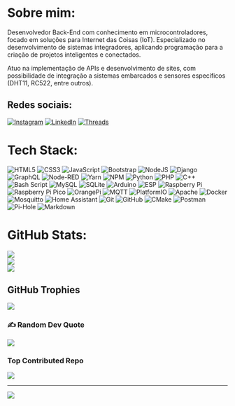 #  Sobre mim:

Desenvolvedor Back-End com conhecimento em microcontroladores, focado em soluções para Internet das Coisas (IoT). Especializado no desenvolvimento de sistemas integradores, aplicando programação para a criação de projetos inteligentes e conectados.

Atuo na implementação de APIs e desenvolvimento de sites, com possibilidade de integração a sistemas embarcados e sensores específicos (DHT11, RC522, entre outros).

## Redes sociais:
[![Instagram](https://img.shields.io/badge/Instagram-%23E4405F.svg?style=for-the-badge&logo=Instagram&logoColor=white)](https://instagram.com/joaofilipera)
[![LinkedIn](https://img.shields.io/badge/LinkedIn-%230077B5.svg?style=for-the-badge&logo=linkedin&logoColor=white)](https://linkedin.com/in/joaofilgueria)
[![Threads](https://img.shields.io/badge/Threads-000000.svg?style=for-the-badge&logo=threads&logoColor=white)](https://www.threads.net/@joaofilipera)

#  Tech Stack:
![HTML5](https://img.shields.io/badge/html5-%23E34F26.svg?style=for-the-badge&logo=html5&logoColor=white)
![CSS3](https://img.shields.io/badge/css3-%231572B6.svg?style=for-the-badge&logo=css3&logoColor=white)
![JavaScript](https://img.shields.io/badge/javascript-%23323330.svg?style=for-the-badge&logo=javascript&logoColor=%23F7DF1E)
![Bootstrap](https://img.shields.io/badge/bootstrap-%238511FA.svg?style=for-the-badge&logo=bootstrap&logoColor=white)
![NodeJS](https://img.shields.io/badge/node.js-6DA55F?style=for-the-badge&logo=node.js&logoColor=white)
![Django](https://img.shields.io/badge/django-%23092E20.svg?style=for-the-badge&logo=django&logoColor=white)
![GraphQL](https://img.shields.io/badge/-GraphQL-E10098?style=for-the-badge&logo=graphql&logoColor=white)
![Node-RED](https://img.shields.io/badge/Node--RED-%238F0000.svg?style=for-the-badge&logo=node-red&logoColor=white)
![Yarn](https://img.shields.io/badge/yarn-%232C8EBB.svg?style=for-the-badge&logo=yarn&logoColor=white)
![NPM](https://img.shields.io/badge/NPM-%23CB3837.svg?style=for-the-badge&logo=npm&logoColor=white)
![Python](https://img.shields.io/badge/python-3670A0?style=for-the-badge&logo=python&logoColor=ffdd54)
![PHP](https://img.shields.io/badge/php-%23777BB4.svg?style=for-the-badge&logo=php&logoColor=white)
![C++](https://img.shields.io/badge/c++-%2300599C.svg?style=for-the-badge&logo=c%2B%2B&logoColor=white)
![Bash Script](https://img.shields.io/badge/bash_script-%23121011.svg?style=for-the-badge&logo=gnu-bash&logoColor=white)
![MySQL](https://img.shields.io/badge/mysql-4479A1.svg?style=for-the-badge&logo=mysql&logoColor=white)
![SQLite](https://img.shields.io/badge/sqlite-%2307405e.svg?style=for-the-badge&logo=sqlite&logoColor=white)
![Arduino](https://img.shields.io/badge/-Arduino-00979D?style=for-the-badge&logo=Arduino&logoColor=white)
![ESP](https://img.shields.io/badge/ESP-000000?style=for-the-badge&logo=espressif&logoColor=white)
![Raspberry Pi](https://img.shields.io/badge/-Raspberry_Pi-C51A4A?style=for-the-badge&logo=Raspberry-Pi)
![Raspberry Pi Pico](https://img.shields.io/badge/Raspberry%20Pi%20Pico-C51A4A?style=for-the-badge&logo=raspberry-pi&logoColor=white)
![OrangePi](https://img.shields.io/badge/OrangePi-D31815?style=for-the-badge&logo=orange&logoColor=white)
![MQTT](https://img.shields.io/badge/MQTT-660066?style=for-the-badge&logo=mqtt&logoColor=white)
![PlatformIO](https://img.shields.io/badge/PlatformIO-%23222.svg?style=for-the-badge&logo=platformio&logoColor=%23f5822a)
![Apache](https://img.shields.io/badge/apache-%23D42029.svg?style=for-the-badge&logo=apache&logoColor=white)
![Docker](https://img.shields.io/badge/docker-%230db7ed.svg?style=for-the-badge&logo=docker&logoColor=white)
![Mosquitto](https://img.shields.io/badge/mosquitto-%233C5280.svg?style=for-the-badge&logo=eclipsemosquitto&logoColor=white)
![Home Assistant](https://img.shields.io/badge/home%20assistant-%2341BDF5.svg?style=for-the-badge&logo=home-assistant&logoColor=white)
![Git](https://img.shields.io/badge/git-%23F05033.svg?style=for-the-badge&logo=git&logoColor=white)
![GitHub](https://img.shields.io/badge/github-%23121011.svg?style=for-the-badge&logo=github&logoColor=white)
![CMake](https://img.shields.io/badge/CMake-%23008FBA.svg?style=for-the-badge&logo=cmake&logoColor=white)
![Postman](https://img.shields.io/badge/Postman-FF6C37?style=for-the-badge&logo=postman&logoColor=white)
![Pi-Hole](https://img.shields.io/badge/pihole-%2396060C.svg?style=for-the-badge&logo=pi-hole&logoColor=white)
![Markdown](https://img.shields.io/badge/markdown-%23000000.svg?style=for-the-badge&logo=markdown&logoColor=white)

#  GitHub Stats:
![](https://github-readme-stats.vercel.app/api?username=Cannedsans&theme=tokyonight&hide_border=false&include_all_commits=true&count_private=true)<br/>
![](https://nirzak-streak-stats.vercel.app/?user=Cannedsans&theme=tokyonight&hide_border=false)<br/>
![](https://github-readme-stats.vercel.app/api/top-langs/?username=Cannedsans&theme=tokyonight&hide_border=false&include_all_commits=true&count_private=true&layout=compact)

##  GitHub Trophies
![](https://github-profile-trophy.vercel.app/?username=Cannedsans&theme=tokyonight&no-frame=true&no-bg=false&margin-w=4)

### ✍ Random Dev Quote
![](https://quotes-github-readme.vercel.app/api?type=horizontal&theme=tokyonight)

###  Top Contributed Repo
![](https://github-contributor-stats.vercel.app/api?username=Cannedsans&limit=5&theme=tokyonight&combine_all_yearly_contributions=true)

---
[![](https://visitcount.itsvg.in/api?id=Cannedsans&icon=2&color=1)](https://visitcount.itsvg.in)


